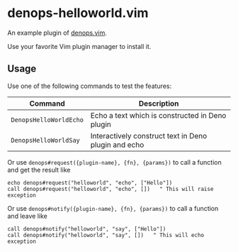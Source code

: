 # denops-helloworld.vim

An example plugin of [denops.vim](https://github.com/vim-denops/denops.vim).

Use your favorite Vim plugin manager to install it.

## Usage

Use one of the following commands to test the features:

| Command                | Description                                          |
| ---------------------- | ---------------------------------------------------- |
| `DenopsHelloWorldEcho` | Echo a text which is constructed in Deno plugin      |
| `DenopsHelloWorldSay`  | Interactively construct text in Deno plugin and echo |

Or use `denops#request({plugin-name}, {fn}, {params})` to call a function and get the result like

```
echo denops#request("helloworld", "echo", ["Hello"])
call denops#request("helloworld", "echo", [])   " This will raise exception
```

Or use `denops#notify({plugin-name}, {fn}, {params})` to call a function and leave like

```
call denops#notify("helloworld", "say", ["Hello"])
call denops#notify("helloworld", "say", [])   " This will echo exception
```
